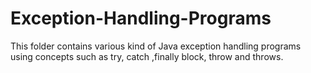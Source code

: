 # Exception-Handling-Programs
This folder contains various kind of Java exception handling programs using concepts such as try, catch ,finally block, throw and throws.
